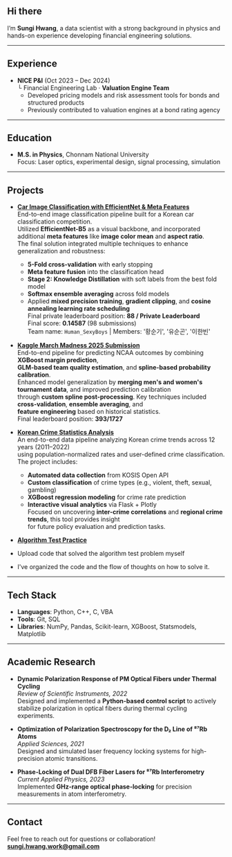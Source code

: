 ##  Hi there  
I’m **Sungi Hwang**, a data scientist with a strong background in physics and hands-on experience developing financial engineering solutions.

---

## Experience  
- **NICE P&I** (Oct 2023 – Dec 2024)  
  └ Financial Engineering Lab · **Valuation Engine Team**  
  - Developed pricing models and risk assessment tools for bonds and structured products  
  - Previously contributed to valuation engines at a bond rating agency

---

## Education  
- **M.S. in Physics**, Chonnam National University  
  Focus: Laser optics, experimental design, signal processing, simulation

---
## Projects

- [**Car Image Classification with EfficientNet & Meta Features**](https://github.com/Sungi-Hwang/Carclassification)  
  End-to-end image classification pipeline built for a Korean car classification competition.  
  Utilized **EfficientNet-B5** as a visual backbone, and incorporated additional **meta features** like **image color mean** and **aspect ratio**.  
  The final solution integrated multiple techniques to enhance generalization and robustness:  
  - **5-Fold cross-validation** with early stopping  
  - **Meta feature fusion** into the classification head  
  - **Stage 2: Knowledge Distillation** with soft labels from the best fold model  
  - **Softmax ensemble averaging** across fold models  
  - Applied **mixed precision training**, **gradient clipping**, and **cosine annealing learning rate scheduling**  
  Final private leaderboard position: **88 / Private Leaderboard**  
  Final score: **0.14587** (98 submissions)  
  Team name: `Human_SexyBoys` | Members: '황순기', '유순곤', '이한빈'

- [**Kaggle March Madness 2025 Submission**](https://github.com/Sungi-Hwang/kaggle-march-madness-2025)  
  End-to-end pipeline for predicting NCAA outcomes by combining **XGBoost margin prediction**,  
  **GLM-based team quality estimation**, and **spline-based probability calibration**.  
  Enhanced model generalization by **merging men's and women's tournament data**, and improved prediction calibration  
  through **custom spline post-processing**. Key techniques included **cross-validation**, **ensemble averaging**, and  
  **feature engineering** based on historical statistics.  
  Final leaderboard position: **393/1727**

- [**Korean Crime Statistics Analysis**](https://github.com/Sungi-Hwang/KCrimeInsight)  
  An end-to-end data pipeline analyzing Korean crime trends across 12 years (2011–2022)  
  using population-normalized rates and user-defined crime classification. The project includes:  
  - **Automated data collection** from KOSIS Open API  
  - **Custom classification** of crime types (e.g., violent, theft, sexual, gambling)  
  - **XGBoost regression modeling** for crime rate prediction  
  - **Interactive visual analytics** via Flask + Plotly  
  Focused on uncovering **inter-crime correlations** and **regional crime trends**, this tool provides insight  
  for future policy evaluation and prediction tasks.

- [**Algorithm Test Practice**](https://github.com/Sungi-Hwang/Coding-Test)
- Upload code that solved the algorithm test problem myself
- I've organized the code and the flow of thoughts on how to solve it.

---

##  Tech Stack  
- **Languages**: Python, C++, C, VBA  
- **Tools**: Git, SQL  
- **Libraries**: NumPy, Pandas, Scikit-learn, XGBoost, Statsmodels, Matplotlib

---

##  Academic Research  
- **Dynamic Polarization Response of PM Optical Fibers under Thermal Cycling**  
  _Review of Scientific Instruments, 2022_  
  Designed and implemented a **Python-based control script** to actively stabilize polarization in optical fibers during thermal cycling experiments.

- **Optimization of Polarization Spectroscopy for the D₂ Line of ⁸⁷Rb Atoms**  
  _Applied Sciences, 2021_  
  Designed and simulated laser frequency locking systems for high-precision atomic transitions.

- **Phase-Locking of Dual DFB Fiber Lasers for ⁸⁷Rb Interferometry**  
  _Current Applied Physics, 2023_  
  Implemented **GHz-range optical phase-locking** for precision measurements in atom interferometry.

---

##  Contact  
Feel free to reach out for questions or collaboration!  
 **sungi.hwang.work@gmail.com**
